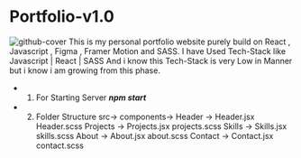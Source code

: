 # Portfolio-v1.0
![github-cover](https://github.com/mdalmamunit427/modern-react-js-blog-starter-files/assets/96342744/99119d03-b207-4f72-a0df-7d68011f3c64)
This is my personal portfolio website purely build on React , Javascript , Figma , Framer Motion and SASS.
I have Used Tech-Stack like 
Javascript | React | SASS 
And i know this Tech-Stack is very Low in Manner but i know i am growing from this phase.
 * 1) For Starting Server
_**npm start**_
* 2) Folder Structure
     src->
         components->
                    Header ->
                             Header.jsx
                             Header.scss
                    Projects ->
                            Projects.jsx
                             projects.scss
                    Skills ->
                            Skills.jsx
                             skills.scss
                   About ->
                            About.jsx
                             about.scss
                  Contact ->
                          Contact.jsx
                          contact.scss






     
